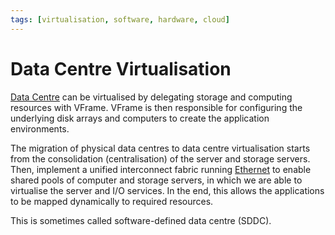 ```yaml
---
tags: [virtualisation, software, hardware, cloud]
---
```


# Data Centre Virtualisation

[Data Centre](202210012205.md) can be virtualised by delegating storage and
computing resources with VFrame. VFrame is then responsible for configuring the
underlying disk arrays and computers to create the application environments.

The migration of physical data centres to data centre virtualisation starts from
the consolidation (centralisation) of the server and storage servers. Then,
implement a unified interconnect fabric running [Ethernet](202207051550.md) to
enable shared pools of computer and storage servers, in which we are able to
virtualise the server and I/O services. In the end, this allows the applications
to be mapped dynamically to required resources.

This is sometimes called software-defined data centre (SDDC).
